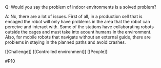 Q: Would you say the problem of indoor environments is a solved problem?

A: No, there are a lot of issues. First of all, in a production cell that is encaged the robot will only have problems in the area that the robot can perceive and interact with. Some of the stations have collaborating robots outside the cages and must take into acount humans in the environment. Also, for mobile robots that navigate without an external guide, there are problems in staying in the planned paths and avoid crashes.

[[Challenge]]
[[Controlled environment]]
[[People]]

#P10 